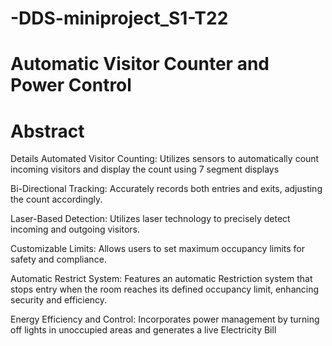 # -DDS-miniproject_S1-T22
# Automatic Visitor Counter and Power Control
# Abstract
Details
Automated Visitor Counting: Utilizes sensors to automatically count incoming visitors and display the count using 7 segment displays

Bi-Directional Tracking: Accurately records both entries and exits, adjusting the count accordingly.

Laser-Based Detection: Utilizes laser technology to precisely detect incoming and outgoing visitors.

Customizable Limits: Allows users to set maximum occupancy limits for safety and compliance.

Automatic Restrict System: Features an automatic Restriction system that stops entry when the room reaches its defined occupancy limit, enhancing security and efficiency.

Energy Efficiency and Control: Incorporates power management by turning off lights in unoccupied areas and generates a live Electricity Bill
